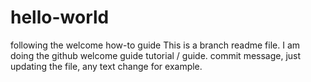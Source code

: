 # hello-world
following the welcome how-to guide
This is a branch readme file. I am doing the github welcome guide tutorial / guide.
commit message, just updating the file, any text change for example.
